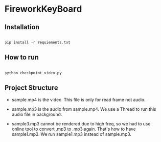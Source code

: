 # FireworkKeyBoard

## Installation

```

pip install -r requiements.txt

```

## How to run

```

python checkpoint_video.py

```

## Project Structure

- sample.mp4 is the video. This file is only for read frame not audio.

- sample.mp3 is the audio from sample.mp4. We use a Thread to run this audio file in background.

- sample3.mp3 cannot be rendered due to high freq, so we had to use online tool to convert .mp3 to .mp3 again. That's how to have sample1.mp3. We run sample1.mp3 instead of sample.mp3.
